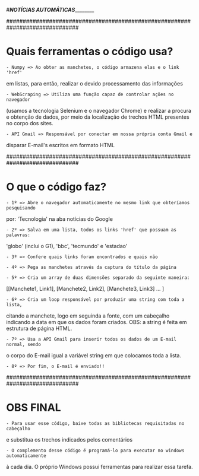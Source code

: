 
#_____________NOTÍCIAS AUTOMÁTICAS_____________________


##############################################################################

# Quais ferramentas o código usa?

    - Numpy => Ao obter as manchetes, o código armazena elas e o link 'href'
em listas, para então, realizar o devido processamento das informações

    - WebScraping => Utiliza uma função capaz de controlar ações no navegador
(usamos a tecnologia Selenium e o navegador Chrome) e realizar a procura e 
obtenção de dados, por meio da localização de trechos HTML presentes no corpo 
dos sites.

    - API Gmail => Responsável por conectar em nossa própria conta Gmail e 
disparar E-mail's escritos em formato HTML

##############################################################################

# O que o código faz?

    - 1º => Abre o navegador automaticamente no mesmo link que obteríamos pesquisando
por: 'Tecnologia' na aba notícias do Google

    - 2º => Salva em uma lista, todos os links 'href' que possuam as palavras:
'globo' (inclui o G1), 'bbc', 'tecmundo' e 'estadao'  

    - 3º => Confere quais links foram encontrados e quais não
    
    - 4º => Pega as manchetes através da captura do título da página
    
    - 5º => Cria um array de duas dimensões separado da seguinte maneira:
[[Manchete1, Link1], [Manchete2, Link2], [Manchete3, Link3] ... ] 
    
    - 6º => Cria um loop responsável por produzir uma string com toda a lista,
citando a manchete, logo em seguinda a fonte, com um cabeçalho indicando a data
em que os dados foram criados. OBS: a string é feita em estrutura de página HTML.

    - 7º => Usa a API Gmail para inserir todos os dados de um E-mail normal, sendo
o corpo do E-mail igual a variável string em que colocamos toda a lista. 

    - 8º => Por fim, o E-mail é enviado!!
    
##############################################################################

# OBS FINAL

    - Para usar esse código, baixe todas as bibliotecas requisitadas no cabeçalho
e substitua os trechos indicados pelos comentários

    - O complemento desse código é programá-lo para executar no windows automaticamente
à cada dia. O próprio Windows possui ferramentas para realizar essa tarefa.
